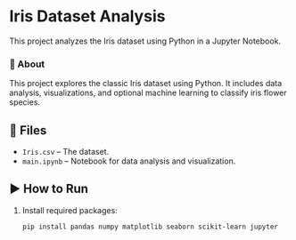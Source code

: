 # Iris Dataset Analysis

This project analyzes the Iris dataset using Python in a Jupyter Notebook.

### 📌 About

This project explores the classic Iris dataset using Python. It includes data analysis, visualizations, and optional machine learning to classify iris flower species.

## 📁 Files

- `Iris.csv` – The dataset.
- `main.ipynb` – Notebook for data analysis and visualization.

## ▶️ How to Run

1. Install required packages:
   ```bash
   pip install pandas numpy matplotlib seaborn scikit-learn jupyter

